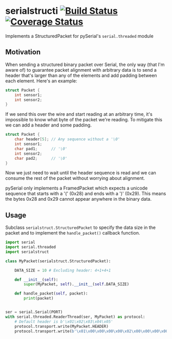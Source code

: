 # serialstructi [![Build Status](https://travis-ci.org/eoswald/serialstruct.svg?branch=master)](https://travis-ci.org/eoswald/serialstruct) [![Coverage Status](https://coveralls.io/repos/github/eoswald/serialstruct/badge.svg?branch=master)](https://coveralls.io/github/eoswald/serialstruct?branch=master)
Implements a StructuredPacket for pySerial's `serial.threaded` module

## Motivation
When sending a structured binary packet over Serial, the only way (that I'm aware
of) to guarantee packet alignment with arbitrary data is to send a header that's
larger than any of the elements and add padding between each element. Here's an
example:

```c
struct Packet {
	int sensor1;
	int sensor2;
}
```

If we send this over the wire and start reading at an arbitrary time, it's
impossible to know what byte of the packet we're reading. To mitigate this we can
add a header and some padding.

```c
struct Packet {
	char header[5]; // Any sequence without a '\0'
	int sensor1;
	char pad1;      // '\0'
	int sensor2;
	char pad2;      // '\0'
}
```

Now we just need to wait until the header sequence is read and we can consume the
rest of the packet without worrying about alignment.

pySerial only implements a FramedPacket which expects a unicode sequence that
starts with a '(' (0x28) and ends with a ')' (0x29). This means the bytes 0x28 and
0x29 cannot appear anywhere in the binary data.

## Usage
Subclass `serialstruct.StructuredPacket` to specify the data size in the packet
and to implement the `handle_packet()` callback function.
```python
import serial
import serial.threaded
import serialstruct

class MyPacket(serialstruct.StructuredPacket):

    DATA_SIZE = 10 # Excluding header: 4+1+4+1

    def __init__(self):
        super(MyPacket, self).__init__(self.DATA_SIZE)

    def handle_packet(self, packet):
        print(packet)


ser = serial.Serial(PORT)
with serial.threaded.ReaderThread(ser, MyPacket) as protocol:
    # Default header is b'\x01\x02\x03\x04\x05'
    protocol.transport.write(MyPacket.HEADER)
    protocol.transport.write(b'\x01\x00\x00\x00\x00\x02\x00\x00\x00\x00')
```
